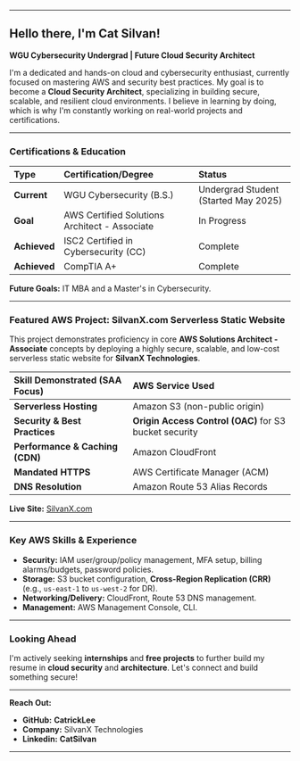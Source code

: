 
---

## Hello there, I'm Cat Silvan!

**WGU Cybersecurity Undergrad | Future Cloud Security Architect**

I'm a dedicated and hands-on cloud and cybersecurity enthusiast, currently focused on mastering AWS and security best practices. My goal is to become a **Cloud Security Architect**, specializing in building secure, scalable, and resilient cloud environments. I believe in learning by doing, which is why I'm constantly working on real-world projects and certifications.

---

### Certifications & Education

| Type | Certification/Degree | Status |
| :--- | :--- | :--- |
| **Current** | WGU Cybersecurity (B.S.) | Undergrad Student (Started May 2025) | Grad est. 2026 |
| **Goal** | AWS Certified Solutions Architect - Associate | In Progress |
| **Achieved** | ISC2 Certified in Cybersecurity (CC) | Complete |
| **Achieved** | CompTIA A+ | Complete |

**Future Goals:** IT MBA and a Master's in Cybersecurity.

---

### Featured AWS Project: SilvanX.com Serverless Static Website

This project demonstrates proficiency in core **AWS Solutions Architect - Associate** concepts by deploying a highly secure, scalable, and low-cost serverless static website for **SilvanX Technologies**.

| Skill Demonstrated (SAA Focus) | AWS Service Used |
| :--- | :--- |
| **Serverless Hosting** | Amazon S3 (non-public origin) |
| **Security & Best Practices** | **Origin Access Control (OAC)** for S3 bucket security |
| **Performance & Caching (CDN)** | Amazon CloudFront |
| **Mandated HTTPS** | AWS Certificate Manager (ACM) |
| **DNS Resolution** | Amazon Route 53 Alias Records |

**Live Site:** [SilvanX.com](https://www.silvanx.com)

---

### Key AWS Skills & Experience

* **Security:** IAM user/group/policy management, MFA setup, billing alarms/budgets, password policies.
* **Storage:** S3 bucket configuration, **Cross-Region Replication (CRR)** (e.g., `us-east-1` to `us-west-2` for DR).
* **Networking/Delivery:** CloudFront, Route 53 DNS management.
* **Management:** AWS Management Console, CLI.

---

### Looking Ahead

I'm actively seeking **internships** and **free projects** to further build my resume in **cloud security** and **architecture**. Let's connect and build something secure!

---

**Reach Out:**
* **GitHub:** **CatrickLee** 
* **Company:** SilvanX Technologies
* **Linkedin:** **CatSilvan**

---
